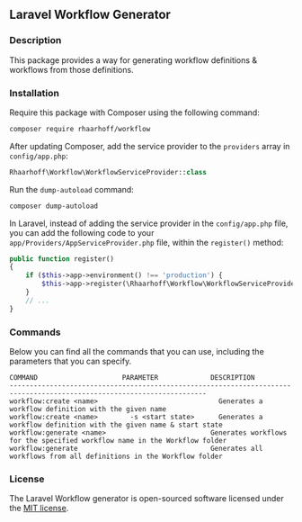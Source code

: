 ## Laravel Workflow Generator

### Description
This package provides a way for generating workflow definitions & workflows from those definitions.

### Installation

Require this package with Composer using the following command:

```bash
composer require rhaarhoff/workflow
```

After updating Composer, add the service provider to the `providers` array in `config/app.php`:

```php
Rhaarhoff\Workflow\WorkflowServiceProvider::class
```

Run the `dump-autoload` command:
```bash
composer dump-autoload
```

In Laravel, instead of adding the service provider in the `config/app.php` file, you can add the following code to your `app/Providers/AppServiceProvider.php` file, within the `register()` method:

```php
public function register()
{
    if ($this->app->environment() !== 'production') {
        $this->app->register(\Rhaarhoff\Workflow\WorkflowServiceProvider::class);
    }
    // ...
}
```

### Commands

Below you can find all the commands that you can use, including the parameters that you can specify.

```
COMMAND                     PARAMETER             DESCRIPTION
-----------------------------------------------------------------------------------------------------------------------
workflow:create <name>                              Generates a workflow definition with the given name
workflow:create <name>        -s <start state>      Generates a workflow definition with the given name & start state
workflow:generate <name>                          Generates workflows for the specified workflow name in the Workflow folder
workflow:generate                                 Generates all workflows from all definitions in the Workflow folder
```

### License

The Laravel Workflow generator is open-sourced software licensed under the [MIT license](http://opensource.org/licenses/MIT).


[ico-version]: https://poser.pugx.org/rhaarhoff/laravel-artisan-commands/v/stable
[ico-license]: https://img.shields.io/badge/license-MIT-brightgreen.svg?style=flat-square
[ico-downloads]: https://poser.pugx.org/rhaarhoff/laravel-artisan-commands/downloads
[ico-stars]: https://img.shields.io/github/stars/Flame1994/laravel-artisan-commands.svg

[link-packagist]: https://packagist.org/packages/rhaarhoff/laravel-artisan-commands
[link-downloads]: https://packagist.org/packages/rhaarhoff/laravel-artisan-commands
[link-stars]: https://github.com/Flame1994/laravel-artisan-commands
